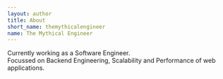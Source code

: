 ```yaml
---
layout: author
title: About
short_name: themythicalengineer
name: The Mythical Engineer
---
```

Currently working as a Software Engineer.
<br/>
Focussed on Backend Engineering, Scalability and Performance of web applications.